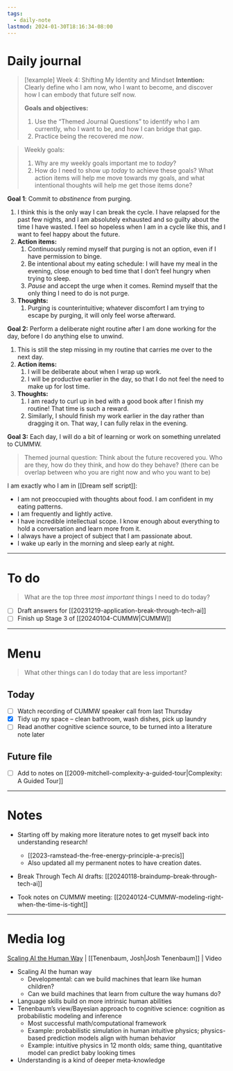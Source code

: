 ```yaml
---
tags:
  - daily-note
lastmod: 2024-01-30T18:16:34-08:00
---
```

# Daily journal

>[!example] Week 4: Shifting My Identity and Mindset
>**Intention:** Clearly define who I am now, who I want to become, and discover how I can embody that future self now.
>
>**Goals and objectives:**
>1. Use the “Themed Journal Questions” to identify who I am currently, who I want to be, and how I can bridge that gap.
>2. Practice being the recovered me *now*.

> Weekly goals:
> 1. Why are my weekly goals important me to *today*?
> 2. How do I need to show up *today* to achieve these goals? What action items will help me move towards my goals, and what intentional thoughts will help me get those items done?

**Goal 1**: Commit to *abstinence* from purging.
1. I think this is the only way I can break the cycle. I have relapsed for the past few nights, and I am absolutely exhausted and so guilty about the time I have wasted. I feel so hopeless when I am in a cycle like this, and I want to feel happy about the future.
2. **Action items:**
	1. Continuously remind myself that purging is not an option, even if I have permission to binge.
	2. Be intentional about my eating schedule: I will have my meal in the evening, close enough to bed time that I don’t feel hungry when trying to sleep.
	3. *Pause* and accept the urge when it comes. Remind myself that the only thing I need to do is not purge.
3. **Thoughts:**
	1. Purging is counterintuitive; whatever discomfort I am trying to escape by purging, it will only feel worse afterward.

**Goal 2:** Perform a deliberate night routine after I am done working for the day, before I do anything else to unwind.
1. This is still the step missing in my routine that carries me over to the next day.
2. **Action items:**
	1. I will be deliberate about when I wrap up work.
	2. I will be productive earlier in the day, so that I do not feel the need to make up for lost time.
3. **Thoughts:**
	1. I am ready to curl up in bed with a good book after I finish my routine! That time is such a reward.
	2. Similarly, I should finish my work earlier in the day rather than dragging it on. That way, I can fully relax in the evening.

**Goal 3:** Each day, I will do a bit of learning or work on something unrelated to CUMMW.

>Themed journal question: Think about the future recovered you. Who are they, how do they think, and how do they behave? (there can be overlap between who you are right now and who you want to be)

I am exactly who I am in [[Dream self script]]:
- I am not preoccupied with thoughts about food. I am confident in my eating patterns.
- I am frequently and lightly active.
- I have incredible intellectual scope. I know enough about everything to hold a conversation and learn more from it.
- I always have a project of subject that I am passionate about.
- I wake up early in the morning and sleep early at night.

---
# To do

> What are the top three *most important* things I need to do today?

- [ ] Draft answers for [[20231219-application-break-through-tech-ai]]
- [ ] Finish up Stage 3 of [[20240104-CUMMW|CUMMW]]

----
# Menu

> What other things can I do today that are less important?
## Today

- [ ] Watch recording of CUMMW speaker call from last Thursday
- [x] Tidy up my space – clean bathroom, wash dishes, pick up laundry
- [ ] Read another cognitive science source, to be turned into a literature note later

## Future file

- [ ] Add to notes on [[2009-mitchell-complexity-a-guided-tour|Complexity: A Guided Tour]]

---
# Notes

- Starting off by making more literature notes to get myself back into understanding research!
	- [[2023-ramstead-the-free-energy-principle-a-precis]]
	- Also updated all my permanent notes to have creation dates.
- Break Through Tech AI drafts: [[20240118-braindump-break-through-tech-ai]]



- Took notes on CUMMW meeting: [[20240124-CUMMW-modeling-right-when-the-time-is-tight]]

---
# Media log

[Scaling AI the Human Way](https://youtube.com/watch?v=gzaIrD3jki8&si=Yw60yDAjp_QcHaG1) | [[Tenenbaum, Josh|Josh Tenenbaum]] | Video
- Scaling AI the human way
	- Developmental: can we build machines that learn like human children?
	- Can we build machines that learn from culture the way humans do?
- Language skills build on more intrinsic human abilities
- Tenenbaum’s view/Bayesian approach to cognitive science: cognition as probabilistic modeling and inference
	- Most successful math/computational framework
	- Example: probabilistic simulation in human intuitive physics; physics-based prediction models align with human behavior
	- Example: intuitive physics in 12 month olds; same thing, quantitative model can predict baby looking times
- Understanding is a kind of deeper meta-knowledge